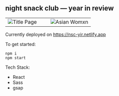 ## night snack club — year in review
<table>
  <tr>
    <td width="50%">
      <img width="auto" alt="Title Page" src="https://user-images.githubusercontent.com/83196290/160199228-56ed3d1b-83e3-46ae-9293-c73ebaf6c611.png">
    </td>
    <td width="50%">
      <img width="auto" alt="Asian Womxn" src="https://user-images.githubusercontent.com/83196290/160199230-9e17e55e-b6da-4d82-8616-efd6d503ad8f.png">
    </td>
  </tr>
</table>

Currently deployed on https://nsc-yir.netlify.app


To get started:

```
npm i
npm start
```

Tech Stack:
* React
* Sass
* gsap

